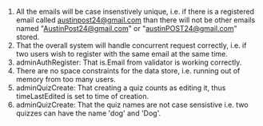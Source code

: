 1. All the emails will be case insenstively unique, i.e. if there is a
registered email called austinpost24@gmail.com than there will not be other
emails named "AustinPost24@gmail.com" or "austinPOST24@gmail.com" stored.
2. That the overall system will handle concurrent request
correctly, i.e. if two users wish to register with the same email at the same
time.
3. adminAuthRegister: That is.Email from validator is working correctly.
4. There are no space constraints for the data store, i.e. running out of memory
from too many users.
5. adminQuizCreate: That creating a quiz counts as editing it, thus
timeLastEdited is set to time of creation.
6. adminQuizCreate: That the quiz names are not case sensistive i.e. two quizzes
can have the name 'dog' and 'Dog'.